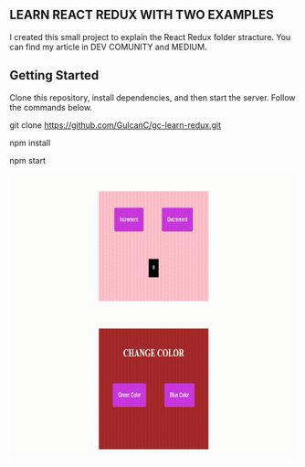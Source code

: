 ## LEARN REACT REDUX WITH TWO EXAMPLES

I created this small project to explain the React Redux folder stracture. You can find my article in DEV COMUNITY and MEDIUM. 

## Getting Started

Clone this repository, install dependencies, and then start the server. Follow the commands below.

git clone https://github.com/GulcanC/gc-learn-redux.git

npm install 

npm start




<img src="https://github.com/GulcanC/gc-learn-redux/blob/main/gif.gif"  width="600" height="500" margin="auto"/>
